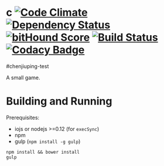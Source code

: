 # c [![Code Climate](https://codeclimate.com/github/seiyria/c/badges/gpa.svg)](https://codeclimate.com/github/seiyria/c) [![Dependency Status](https://gemnasium.com/seiyria/c.svg)](https://gemnasium.com/seiyria/c) [![bitHound Score](https://www.bithound.io/github/seiyria/c/badges/score.svg)](https://www.bithound.io/github/seiyria/c) [![Build Status](https://travis-ci.org/seiyria/c.svg)](https://travis-ci.org/seiyria/c) [![Codacy Badge](https://www.codacy.com/project/badge/9f26b0ef8b1748e59a737f035bdf52c6)](https://www.codacy.com/app/seiyria/c)
#chenjiuping-test

A small game.

# Building and Running

Prerequisites:
* iojs or nodejs >=0.12 (for `execSync`)
* npm
* gulp (`npm install -g gulp`)

```
npm install && bower install
gulp
```